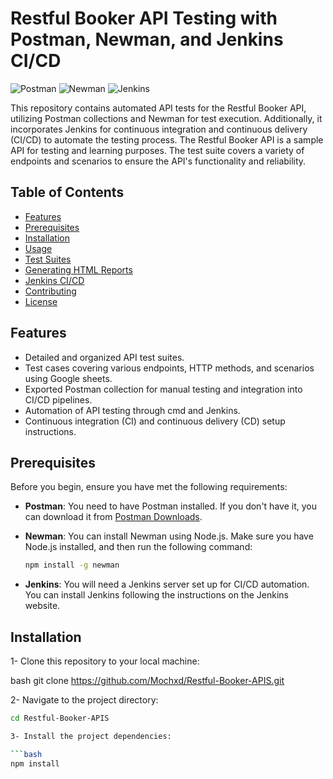 # Restful Booker API Testing with Postman, Newman, and Jenkins CI/CD

![Postman](https://img.shields.io/badge/Postman-Collection-brightgreen)
![Newman](https://img.shields.io/badge/Newman-Command_Line-brightgreen)
![Jenkins](https://img.shields.io/badge/Jenkins-CI/CD-brightgreen)

This repository contains automated API tests for the Restful Booker API, utilizing Postman collections and Newman for test execution. Additionally, it incorporates Jenkins for continuous integration and continuous delivery (CI/CD) to automate the testing process. The Restful Booker API is a sample API for testing and learning purposes. The test suite covers a variety of endpoints and scenarios to ensure the API's functionality and reliability.

## Table of Contents
- [Features](#features)
- [Prerequisites](#prerequisites)
- [Installation](#installation)
- [Usage](#usage)
- [Test Suites](#test-suites)
- [Generating HTML Reports](#generating-html-reports)
- [Jenkins CI/CD](#jenkins-ci-cd)
- [Contributing](#contributing)
- [License](#license)

## Features
- Detailed and organized API test suites.
- Test cases covering various endpoints, HTTP methods, and scenarios using Google sheets.
- Exported Postman collection for manual testing and integration into CI/CD pipelines.
- Automation of API testing through cmd and Jenkins.
- Continuous integration (CI) and continuous delivery (CD) setup instructions.

## Prerequisites
Before you begin, ensure you have met the following requirements:

- **Postman**: You need to have Postman installed. If you don't have it, you can download it from [Postman Downloads](https://www.postman.com/downloads/).

- **Newman**: You can install Newman using Node.js. Make sure you have Node.js installed, and then run the following command:

  ```bash
  npm install -g newman

- **Jenkins**: You will need a Jenkins server set up for CI/CD automation. You can install Jenkins following the instructions on the Jenkins website.

## Installation

1- Clone this repository to your local machine:

  bash
  git clone https://github.com/Mochxd/Restful-Booker-APIS.git

2- Navigate to the project directory:

  ```bash
  cd Restful-Booker-APIS

3- Install the project dependencies:

  ```bash
  npm install

